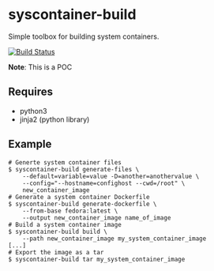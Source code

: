 # syscontainer-build
Simple toolbox for building system containers.

[![Build Status](https://travis-ci.org/ashcrow/syscontainer-build.svg)](https://travis-ci.org/ashcrow/syscontainer-build)

**Note**: This is a POC

## Requires

* python3
* jinja2 (python library)

## Example

```shell
# Generte system container files
$ syscontainer-build generate-files \
    --default=variable=value -D=another=anothervalue \
    --config="--hostname=confighost --cwd=/root" \
    new_container_image
# Generate a system container Dockerfile
$ syscontainer-build generate-dockerfile \
    --from-base fedora:latest \
    --output new_container_image name_of_image
# Build a system container image
$ syscontainer-build build \
    --path new_container_image my_system_container_image
[...]
# Export the image as a tar
$ syscontainer-build tar my_system_container_image
```

